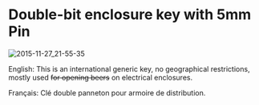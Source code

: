 Double-bit enclosure key with 5mm Pin
=========

![2015-11-27_21-55-35](https://cloud.githubusercontent.com/assets/8536299/11448118/4de6bab0-9552-11e5-81b6-02543dc342f9.jpg)

English:
This is an international generic key, no geographical restrictions, mostly used ~~for opening beers~~ on electrical enclosures.

Français:
Clé double panneton pour armoire de distribution.
